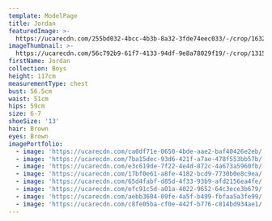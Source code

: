 ```yaml
---
template: ModelPage
title: Jordan
featuredImage: >-
  https://ucarecdn.com/255bd032-4bcc-4b3b-8a32-3fde74eec033/-/crop/1632x868/0,263/-/preview/
imageThumbnail: >-
  https://ucarecdn.com/56c792b9-61f7-4133-94df-9e8a78029f19/-/crop/1315x1484/131,76/-/preview/
firstName: Jordan
collection: Boys
height: 117cm
measurementType: chest
bust: 56.5cm
waist: 51cm
hips: 59cm
size: 6-7
shoeSize: '13'
hair: Brown
eyes: Brown
imagePortfolio:
  - image: 'https://ucarecdn.com/ca0df71e-0650-4bde-aae2-baf40426e2eb/'
  - image: 'https://ucarecdn.com/7ba15dec-93d6-421f-a7ae-478f553bb57b/'
  - image: 'https://ucarecdn.com/e3c619de-7f22-4e4d-872c-4a673a5960fb/'
  - image: 'https://ucarecdn.com/17bf0e61-a8fe-4182-bcd9-7730b0e8c9ea/'
  - image: 'https://ucarecdn.com/65d4fabf-d85d-4f33-93b9-afd2156ea4fe/'
  - image: 'https://ucarecdn.com/efc91c5d-a01a-4022-9652-64c3ece3b679/'
  - image: 'https://ucarecdn.com/aebb3604-09fe-4a5f-b499-fbfaa5a3fe99/'
  - image: 'https://ucarecdn.com/c8fe05ba-cf0e-442f-b776-c814bd934ae1/'
---
```


